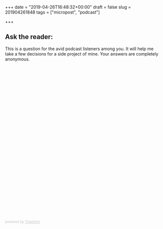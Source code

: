 +++
date = "2019-04-26T16:48:32+00:00"
draft = false
slug = 201904261848
tags = ["micropost", "podcast"]

+++
## Ask the reader:

This is a question for the avid podcast listeners among you. It will help me take a few decisions for a side project of mine. Your answers are completely anonymous.

<div class="typeform-widget" data-url="https://preslavrachev.typeform.com/to/b6hzTP" style="width: 100%; height: 500px;"></div> <script> (function() { var qs,js,q,s,d=document, gi=d.getElementById, ce=d.createElement, gt=d.getElementsByTagName, id="typef_orm", b="https://embed.typeform.com/"; if(!gi.call(d,id)) { js=ce.call(d,"script"); js.id=id; js.src=b+"embed.js"; q=gt.call(d,"script")[0]; q.parentNode.insertBefore(js,q) } })() </script> <div style="font-family: Sans-Serif;font-size: 12px;color: #999;opacity: 0.5; padding-top: 5px;"> powered by <a href="https://admin.typeform.com/signup?utm_campaign=b6hzTP&utm_source=typeform.com-260811-Basic&utm_medium=typeform&utm_content=typeform-embedded-poweredbytypeform&utm_term=EN" style="color: #999" target="_blank">Typeform</a> </div>
